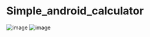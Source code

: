 # Simple_android_calculator
![image](https://github.com/ZubkoKarina/Simple_android_calculator/assets/57664889/b5520add-7cc4-46a6-848a-f483aa224ae8) ![image](https://github.com/ZubkoKarina/Simple_android_calculator/assets/57664889/e8477f6f-0aa6-4053-b024-e24aaea35f4f)

